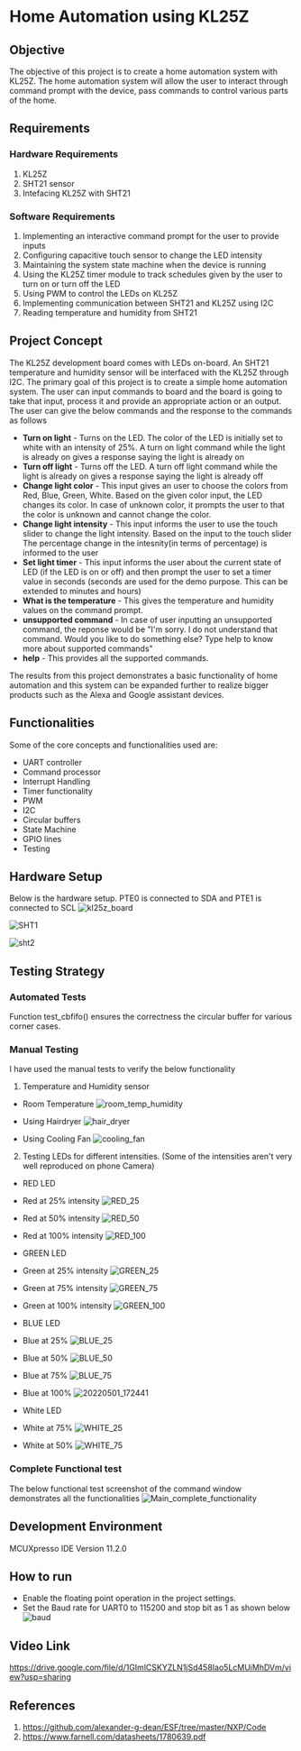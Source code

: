 # Home Automation using KL25Z

## Objective
The objective of this project is to create a home automation system with KL25Z. The home automation system will allow the user to interact through command prompt 
with the device, pass commands to control various parts of the home.

## Requirements
### Hardware Requirements
1. KL25Z
2. SHT21 sensor
3. Intefacing KL25Z with SHT21
### Software Requirements
1. Implementing an interactive command prompt for the user to provide inputs
2. Configuring capacitive touch sensor to change the LED intensity
3. Maintaining the system state machine when the device is running
4. Using the KL25Z timer module to track schedules given by the user to turn on or turn off the LED
5. Using PWM to control the LEDs on KL25Z
6. Implementing communication between SHT21 and KL25Z using I2C
7. Reading temperature and humidity from SHT21

## Project Concept
The KL25Z development board comes with LEDs on-board. An SHT21 temperature and humidity sensor will be interfaced with the KL25Z through I2C. The primary goal of 
this project is to create a simple home automation system. The user can input commands to board and the board is going to take that input, process it and provide 
an appropriate action or an output. The user can give the below commands and the response to the commands as follows
- **Turn on light** - Turns on the LED. The color of the LED is initially set to white with an intensity of 25%. 
                  A turn on light command while the light is already on gives a response saying the light is already on
- **Turn off light** - Turns off the LED. A turn off light command while the light is already on gives a response saying the light is already off 
- **Change light color** - This input gives an user to choose the colors from Red, Blue, Green, White. Based on the given color input, the LED changes its color. In                              case of unknown color, it prompts the user to that the color is unknown and cannot change the color.
- **Change light intensity** - This input informs the user to use the touch slider to change the light intensity. Based on the input to the touch slider
                               The percentage change in the intesnity(in terms of percentage) is informed to the user
- **Set light timer** - This input informs the user about the current state of LED (if the LED is on or off) and then prompt the user to set a timer value in seconds
                        (seconds are used for the demo purpose. This can be extended to minutes and hours)
- **What is the temperature** - This gives the temperature and humidity values on the command prompt.
- **unsupported command** - In case of user inputting an unsupported command, the reponse would be "I'm sorry. I do not understand that command. Would you like to do                               something else? Type help to know more about supported commands"
- **help** - This provides all the supported commands.

The results from this project demonstrates a basic functionality of home automation and this system can be expanded further to realize bigger products such as the Alexa and Google assistant devices.

## Functionalities
Some of the core concepts and functionalities used are:
- UART controller
- Command processor
- Interrupt Handling
- Timer functionality
- PWM
- I2C
- Circular buffers
- State Machine
- GPIO lines
- Testing

## Hardware Setup
Below is the hardware setup. PTE0 is connected to SDA and PTE1 is connected to SCL
![kl25z_board](https://user-images.githubusercontent.com/90485608/166333677-4764cb55-4060-46be-9ba6-c28b240c6d0f.png)

![SHT1](https://user-images.githubusercontent.com/90485608/166333965-3ad2aa61-4e8c-4231-8dd1-edee5a1605a5.png)

![sht2](https://user-images.githubusercontent.com/90485608/166334172-3b803c89-5eed-4a1a-baed-388ae8f969c3.png)


## Testing Strategy
### Automated Tests
Function test_cbfifo() ensures the correctness the circular buffer for various corner cases.
### Manual Testing
I have used the manual tests to verify the below functionality
1. Temperature and Humidity sensor
- Room Temperature
![room_temp_humidity](https://user-images.githubusercontent.com/90485608/166187574-fbce347e-77e1-4c41-8b0f-861a159a2704.png)


- Using Hairdryer
![hair_dryer](https://user-images.githubusercontent.com/90485608/166170423-b4869eff-037a-451b-8d03-0e047a054783.png)


- Using Cooling Fan
![cooling_fan](https://user-images.githubusercontent.com/90485608/166170436-9760b6f5-f638-47d3-aa86-31b2e94f3e35.png)


2. Testing LEDs for different intensities. (Some of the intensities aren't very well reproduced on phone Camera)
- RED LED
- Red at 25% intensity
![RED_25](https://user-images.githubusercontent.com/90485608/166173123-25fcf990-1a24-424b-aa51-73be326e8994.jpg)

- Red at 50% intensity
![RED_50](https://user-images.githubusercontent.com/90485608/166173129-52f7c879-7b73-4b6f-81af-2c13a73097d4.jpg)

- Red at 100% intensity
![RED_100](https://user-images.githubusercontent.com/90485608/166173135-b3111800-01b3-403f-81e0-f941321c8beb.jpeg)

- GREEN LED
- Green at 25% intensity
![GREEN_25](https://user-images.githubusercontent.com/90485608/166173622-50e301b3-f9ec-4c7b-ad0e-3386896bc33d.jpg)

- Green at 75% intensity
![GREEN_75](https://user-images.githubusercontent.com/90485608/166173625-825e7f8e-bd18-4c86-a20f-1114119a27ee.jpg)

- Green at 100% intensity
![GREEN_100](https://user-images.githubusercontent.com/90485608/166174763-1c5b7df6-5198-4bc9-b7e4-c2fd07cd1bc8.jpg)

- BLUE LED
- Blue at 25%
![BLUE_25](https://user-images.githubusercontent.com/90485608/166174540-24701b39-6fb5-424c-a2a8-2e446bc23629.jpg)

- Blue at 50%
![BLUE_50](https://user-images.githubusercontent.com/90485608/166174541-53f6342f-0ddc-4678-8da7-0953bfaa9480.jpg)

- Blue at 75%
![BLUE_75](https://user-images.githubusercontent.com/90485608/166174543-ff38914d-29b0-4a92-8b85-c6f84b6acf1e.jpg)

- Blue at 100%
![20220501_172441](https://user-images.githubusercontent.com/90485608/166174820-f595a47a-fed3-47c1-802e-4b24eafef4e6.jpg)

- White LED
- White at 75%
![WHITE_25](https://user-images.githubusercontent.com/90485608/166175190-b53d4e1a-fab3-4287-8f54-3a4d44e3d947.jpg)

- White at 50%
![WHITE_75](https://user-images.githubusercontent.com/90485608/166175192-a79d1399-8b90-4dd6-8702-393e8f1c5d82.jpg)

### Complete Functional test
The below functional test screenshot of the command window demonstrates all the functionalities
![Main_complete_functionality](https://user-images.githubusercontent.com/90485608/166189319-7d773595-e4dd-45b0-a5e3-233ca2cfba93.png)

## Development Environment
MCUXpresso IDE Version 11.2.0
## How to run
- Enable the floating point operation in the project settings.
- Set the Baud rate for UART0 to 115200 and stop bit as 1 as shown below
![baud](https://user-images.githubusercontent.com/90485608/166180844-8ab047cc-9892-4a6d-acd5-dcf385b72fc8.png)

## Video Link
https://drive.google.com/file/d/1GImlCSKYZLN1jSd458Iao5LcMUiMhDVm/view?usp=sharing 

## References
1. https://github.com/alexander-g-dean/ESF/tree/master/NXP/Code
2. https://www.farnell.com/datasheets/1780639.pdf

